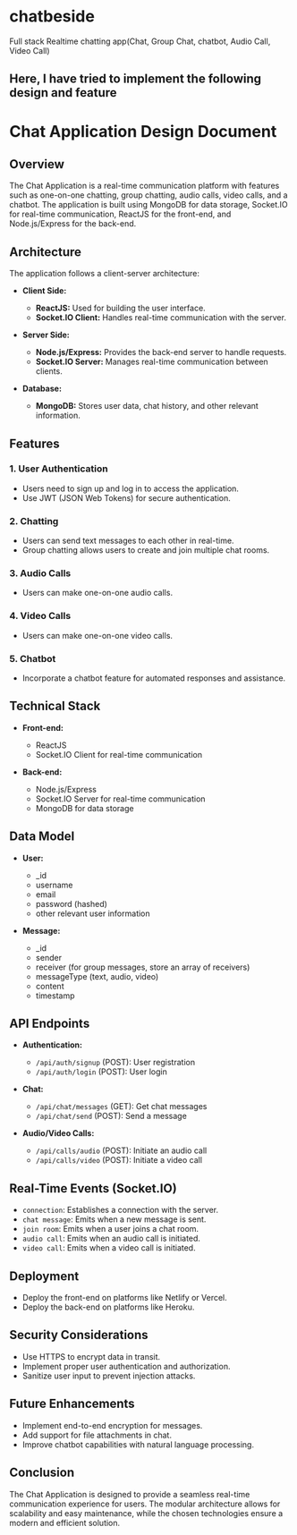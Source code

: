 # chatbeside
Full stack Realtime chatting app(Chat, Group Chat, chatbot, Audio Call, Video Call)

## Here, I have tried to implement the following design and feature

# Chat Application Design Document

## Overview

The Chat Application is a real-time communication platform with features such as one-on-one chatting, group chatting, audio calls, video calls, and a chatbot. The application is built using MongoDB for data storage, Socket.IO for real-time communication, ReactJS for the front-end, and Node.js/Express for the back-end.

## Architecture

The application follows a client-server architecture:

- **Client Side:**
  - **ReactJS:** Used for building the user interface.
  - **Socket.IO Client:** Handles real-time communication with the server.

- **Server Side:**
  - **Node.js/Express:** Provides the back-end server to handle requests.
  - **Socket.IO Server:** Manages real-time communication between clients.

- **Database:**
  - **MongoDB:** Stores user data, chat history, and other relevant information.

## Features

### 1. User Authentication

- Users need to sign up and log in to access the application.
- Use JWT (JSON Web Tokens) for secure authentication.

### 2. Chatting

- Users can send text messages to each other in real-time.
- Group chatting allows users to create and join multiple chat rooms.

### 3. Audio Calls

- Users can make one-on-one audio calls.

### 4. Video Calls

- Users can make one-on-one video calls.

### 5. Chatbot

- Incorporate a chatbot feature for automated responses and assistance.

## Technical Stack

- **Front-end:**
  - ReactJS
  - Socket.IO Client for real-time communication

- **Back-end:**
  - Node.js/Express
  - Socket.IO Server for real-time communication
  - MongoDB for data storage

## Data Model

- **User:**
  - _id
  - username
  - email
  - password (hashed)
  - other relevant user information

- **Message:**
  - _id
  - sender
  - receiver (for group messages, store an array of receivers)
  - messageType (text, audio, video)
  - content
  - timestamp

## API Endpoints

- **Authentication:**
  - `/api/auth/signup` (POST): User registration
  - `/api/auth/login` (POST): User login

- **Chat:**
  - `/api/chat/messages` (GET): Get chat messages
  - `/api/chat/send` (POST): Send a message

- **Audio/Video Calls:**
  - `/api/calls/audio` (POST): Initiate an audio call
  - `/api/calls/video` (POST): Initiate a video call

## Real-Time Events (Socket.IO)

- `connection`: Establishes a connection with the server.
- `chat message`: Emits when a new message is sent.
- `join room`: Emits when a user joins a chat room.
- `audio call`: Emits when an audio call is initiated.
- `video call`: Emits when a video call is initiated.

## Deployment

- Deploy the front-end on platforms like Netlify or Vercel.
- Deploy the back-end on platforms like Heroku.

## Security Considerations

- Use HTTPS to encrypt data in transit.
- Implement proper user authentication and authorization.
- Sanitize user input to prevent injection attacks.

## Future Enhancements

- Implement end-to-end encryption for messages.
- Add support for file attachments in chat.
- Improve chatbot capabilities with natural language processing.

## Conclusion

The Chat Application is designed to provide a seamless real-time communication experience for users. The modular architecture allows for scalability and easy maintenance, while the chosen technologies ensure a modern and efficient solution.


